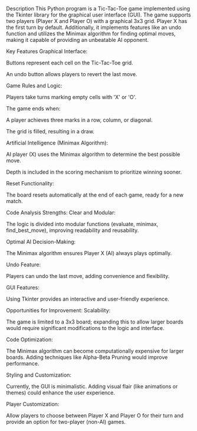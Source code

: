 Description
This Python program is a Tic-Tac-Toe game implemented using the Tkinter library for the graphical user interface (GUI). The game supports two players (Player X and Player O) with a graphical 3x3 grid. Player X has the first turn by default. Additionally, it implements features like an undo function and utilizes the Minimax algorithm for finding optimal moves, making it capable of providing an unbeatable AI opponent.

Key Features
Graphical Interface:

Buttons represent each cell on the Tic-Tac-Toe grid.

An undo button allows players to revert the last move.

Game Rules and Logic:

Players take turns marking empty cells with 'X' or 'O'.

The game ends when:

A player achieves three marks in a row, column, or diagonal.

The grid is filled, resulting in a draw.

Artificial Intelligence (Minimax Algorithm):

AI player (X) uses the Minimax algorithm to determine the best possible move.

Depth is included in the scoring mechanism to prioritize winning sooner.

Reset Functionality:

The board resets automatically at the end of each game, ready for a new match.

Code Analysis
Strengths:
Clear and Modular:

The logic is divided into modular functions (evaluate, minimax, find_best_move), improving readability and reusability.

Optimal AI Decision-Making:

The Minimax algorithm ensures Player X (AI) always plays optimally.

Undo Feature:

Players can undo the last move, adding convenience and flexibility.

GUI Features:

Using Tkinter provides an interactive and user-friendly experience.

Opportunities for Improvement:
Scalability:

The game is limited to a 3x3 board; expanding this to allow larger boards would require significant modifications to the logic and interface.

Code Optimization:

The Minimax algorithm can become computationally expensive for larger boards. Adding techniques like Alpha-Beta Pruning would improve performance.

Styling and Customization:

Currently, the GUI is minimalistic. Adding visual flair (like animations or themes) could enhance the user experience.

Player Customization:

Allow players to choose between Player X and Player O for their turn and provide an option for two-player (non-AI) games.



